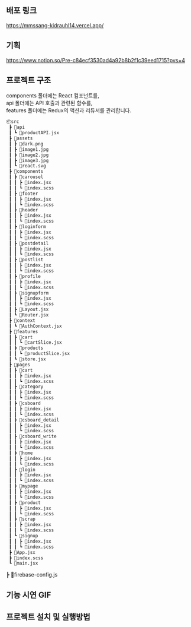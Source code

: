 ## 배포 링크

https://mmssang-kidrauhl14.vercel.app/

## 기획

https://www.notion.so/Pre-c84ecf3530ad4a92b8b2f1c39eed1715?pvs=4

## 프로젝트 구조

components 폴더에는 React 컴포넌트를, <br>api 폴더에는 API 호출과 관련된 함수를, <br>features 폴더에는 Redux의 액션과 리듀서를 관리합니다.

```bash
📦src
 ┣ 📂api
 ┃ ┗ 📜productAPI.jsx
 ┣ 📂assets
 ┃ ┣ 📜dark.png
 ┃ ┣ 📜image1.jpg
 ┃ ┣ 📜image2.jpg
 ┃ ┣ 📜image3.jpg
 ┃ ┗ 📜react.svg
 ┣ 📂components
 ┃ ┣ 📂carousel
 ┃ ┃ ┣ 📜index.jsx
 ┃ ┃ ┗ 📜index.scss
 ┃ ┣ 📂footer
 ┃ ┃ ┣ 📜index.jsx
 ┃ ┃ ┗ 📜index.scss
 ┃ ┣ 📂header
 ┃ ┃ ┣ 📜index.jsx
 ┃ ┃ ┗ 📜index.scss
 ┃ ┣ 📂loginform
 ┃ ┃ ┣ 📜index.jsx
 ┃ ┃ ┗ 📜index.scss
 ┃ ┣ 📂postdetail
 ┃ ┃ ┣ 📜index.jsx
 ┃ ┃ ┗ 📜index.scss
 ┃ ┣ 📂postlist
 ┃ ┃ ┣ 📜index.jsx
 ┃ ┃ ┗ 📜index.scss
 ┃ ┣ 📂profile
 ┃ ┃ ┣ 📜index.jsx
 ┃ ┃ ┗ 📜index.scss
 ┃ ┣ 📂signupform
 ┃ ┃ ┣ 📜index.jsx
 ┃ ┃ ┗ 📜index.scss
 ┃ ┣ 📜Layout.jsx
 ┃ ┗ 📜Router.jsx
 ┣ 📂context
 ┃ ┗ 📜AuthContext.jsx
 ┣ 📂features
 ┃ ┣ 📂cart
 ┃ ┃ ┗ 📜cartSlice.jsx
 ┃ ┣ 📂products
 ┃ ┃ ┗ 📜productSlice.jsx
 ┃ ┗ 📜store.jsx
 ┣ 📂pages
 ┃ ┣ 📂cart
 ┃ ┃ ┣ 📜index.jsx
 ┃ ┃ ┗ 📜index.scss
 ┃ ┣ 📂category
 ┃ ┃ ┣ 📜index.jsx
 ┃ ┃ ┗ 📜index.scss
 ┃ ┣ 📂csboard
 ┃ ┃ ┣ 📜index.jsx
 ┃ ┃ ┗ 📜index.scss
 ┃ ┣ 📂csboard_detail
 ┃ ┃ ┣ 📜index.jsx
 ┃ ┃ ┗ 📜index.scss
 ┃ ┣ 📂csboard_write
 ┃ ┃ ┣ 📜index.jsx
 ┃ ┃ ┗ 📜index.scss
 ┃ ┣ 📂home
 ┃ ┃ ┣ 📜index.jsx
 ┃ ┃ ┗ 📜index.scss
 ┃ ┣ 📂login
 ┃ ┃ ┣ 📜index.jsx
 ┃ ┃ ┗ 📜index.scss
 ┃ ┣ 📂mypage
 ┃ ┃ ┣ 📜index.jsx
 ┃ ┃ ┗ 📜index.scss
 ┃ ┣ 📂product
 ┃ ┃ ┣ 📜index.jsx
 ┃ ┃ ┗ 📜index.scss
 ┃ ┣ 📂scrap
 ┃ ┃ ┣ 📜index.jsx
 ┃ ┃ ┗ 📜index.scss
 ┃ ┗ 📂signup
 ┃ ┃ ┣ 📜index.jsx
 ┃ ┃ ┗ 📜index.scss
 ┣ 📜App.jsx
 ┣ 📜index.scss
 ┗ 📜main.jsx
```

┣ 📜firebase-config.js

## 기능 시연 GIF

## 프로젝트 설치 및 실행방법
